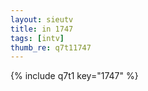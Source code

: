 ```yaml
--- 
layout: sieutv
title: in 1747
tags: [intv]
thumb_re: q7t11747
---
```

{% include q7t1 key="1747" %} 
